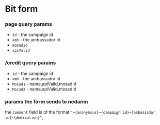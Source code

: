 # Bit form


### page query params
* `id` - the campaign id
* `amb` - the ambassador id
* `mosadId`
* `apiValid`

### /credit query params
* `id` - the campaign id
* `amb` - the ambassador id
* `Mosad1` - name,apiValid,mosadId
* `Mosad2` - name,apiValid,mosadId



### params the form sends to nedarim
the `Comment` field is of the format `"~{anonymous}~{campaign id}~{ambassador id}~{dedication}"`,
